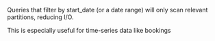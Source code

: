 Queries that filter by start_date (or a date range) will only scan relevant partitions, reducing I/O.

This is especially useful for time-series data like bookings
